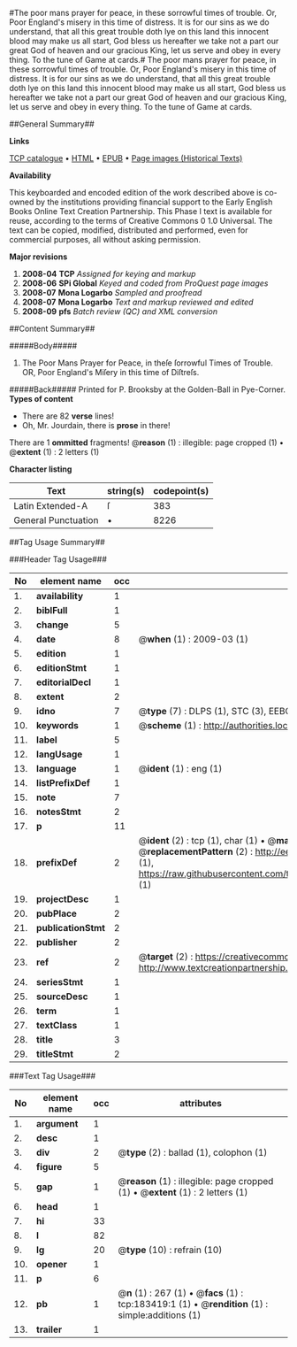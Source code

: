 #The poor mans prayer for peace, in these sorrowful times of trouble. Or, Poor England's misery in this time of distress. It is for our sins as we do understand, that all this great trouble doth lye on this land this innocent blood may make us all start, God bless us hereafter we take not a part our great God of heaven and our gracious King, let us serve and obey in every thing. To the tune of Game at cards.#
The poor mans prayer for peace, in these sorrowful times of trouble. Or, Poor England's misery in this time of distress. It is for our sins as we do understand, that all this great trouble doth lye on this land this innocent blood may make us all start, God bless us hereafter we take not a part our great God of heaven and our gracious King, let us serve and obey in every thing. To the tune of Game at cards.

##General Summary##

**Links**

[TCP catalogue](http://www.ota.ox.ac.uk/tcp/)  • 
[HTML](http://tei.it.ox.ac.uk/tcp/Texts-HTML/free/B04/B04772.html)  • 
[EPUB](http://tei.it.ox.ac.uk/tcp/Texts-EPUB/free/B04/B04772.epub) • 
[Page images (Historical Texts)](https://data.historicaltexts.jisc.ac.uk/view?pubId=eebo-99887315e&pageId=eebo-99887315e-183419-1)

**Availability**

This keyboarded and encoded edition of the
	       work described above is co-owned by the institutions
	       providing financial support to the Early English Books
	       Online Text Creation Partnership. This Phase I text is
	       available for reuse, according to the terms of Creative
	       Commons 0 1.0 Universal. The text can be copied,
	       modified, distributed and performed, even for
	       commercial purposes, all without asking permission.

**Major revisions**

1. __2008-04__ __TCP__ *Assigned for keying and markup*
1. __2008-06__ __SPi Global__ *Keyed and coded from ProQuest page images*
1. __2008-07__ __Mona Logarbo__ *Sampled and proofread*
1. __2008-07__ __Mona Logarbo__ *Text and markup reviewed and edited*
1. __2008-09__ __pfs__ *Batch review (QC) and XML conversion*

##Content Summary##

#####Body#####

1. The Poor Mans Prayer for Peace, in theſe ſorrowful Times of Trouble. OR, Poor England's Miſery in this time of Diſtreſs.

#####Back#####
Printed for P. Brooksby at the Golden-Ball in Pye-Corner.
**Types of content**

  * There are 82 **verse** lines!
  * Oh, Mr. Jourdain, there is **prose** in there!

There are 1 **ommitted** fragments! 
 @__reason__ (1) : illegible: page cropped (1)  •  @__extent__ (1) : 2 letters (1)

**Character listing**


|Text|string(s)|codepoint(s)|
|---|---|---|
|Latin Extended-A|ſ|383|
|General Punctuation|•|8226|

##Tag Usage Summary##

###Header Tag Usage###

|No|element name|occ|attributes|
|---|---|---|---|
|1.|__availability__|1||
|2.|__biblFull__|1||
|3.|__change__|5||
|4.|__date__|8| @__when__ (1) : 2009-03 (1)|
|5.|__edition__|1||
|6.|__editionStmt__|1||
|7.|__editorialDecl__|1||
|8.|__extent__|2||
|9.|__idno__|7| @__type__ (7) : DLPS (1), STC (3), EEBO-CITATION (1), PROQUEST (1), VID (1)|
|10.|__keywords__|1| @__scheme__ (1) : http://authorities.loc.gov/ (1)|
|11.|__label__|5||
|12.|__langUsage__|1||
|13.|__language__|1| @__ident__ (1) : eng (1)|
|14.|__listPrefixDef__|1||
|15.|__note__|7||
|16.|__notesStmt__|2||
|17.|__p__|11||
|18.|__prefixDef__|2| @__ident__ (2) : tcp (1), char (1)  •  @__matchPattern__ (2) : ([0-9\-]+):([0-9IVX]+) (1), (.+) (1)  •  @__replacementPattern__ (2) : http://eebo.chadwyck.com/downloadtiff?vid=$1&page=$2 (1), https://raw.githubusercontent.com/textcreationpartnership/Texts/master/tcpchars.xml#$1 (1)|
|19.|__projectDesc__|1||
|20.|__pubPlace__|2||
|21.|__publicationStmt__|2||
|22.|__publisher__|2||
|23.|__ref__|2| @__target__ (2) : https://creativecommons.org/publicdomain/zero/1.0/ (1), http://www.textcreationpartnership.org/docs/. (1)|
|24.|__seriesStmt__|1||
|25.|__sourceDesc__|1||
|26.|__term__|1||
|27.|__textClass__|1||
|28.|__title__|3||
|29.|__titleStmt__|2||


###Text Tag Usage###

|No|element name|occ|attributes|
|---|---|---|---|
|1.|__argument__|1||
|2.|__desc__|1||
|3.|__div__|2| @__type__ (2) : ballad (1), colophon (1)|
|4.|__figure__|5||
|5.|__gap__|1| @__reason__ (1) : illegible: page cropped (1)  •  @__extent__ (1) : 2 letters (1)|
|6.|__head__|1||
|7.|__hi__|33||
|8.|__l__|82||
|9.|__lg__|20| @__type__ (10) : refrain (10)|
|10.|__opener__|1||
|11.|__p__|6||
|12.|__pb__|1| @__n__ (1) : 267 (1)  •  @__facs__ (1) : tcp:183419:1 (1)  •  @__rendition__ (1) : simple:additions (1)|
|13.|__trailer__|1||
